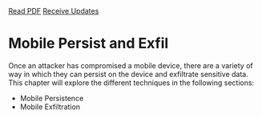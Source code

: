 <div class="cta-banner">
  <a class="cta-banner-pdf" href="https://info.nowsecure.com/IRforAndroidandiOS_PDFRequest.html">Read PDF<i class="fa fa-file-pdf-o"></i></a>
  <a class="cta-banner-update" href="https://info.nowsecure.com/IRforAndroidandiOS_Updates.html">Receive Updates<i class="fa fa-bell-o"></i></a>
</div>

# Mobile Persist and Exfil

Once an attacker has compromised a mobile device, there are a variety of way in which they can persist on the device and exfiltrate sensitive data. This chapter will explore the different techniques in the following sections:

* Mobile Persistence
* Mobile Exfiltration
